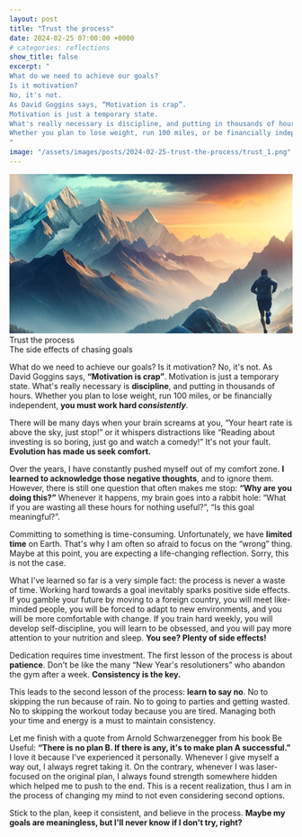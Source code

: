 ```yaml
---
layout: post
title: "Trust the process"
date: 2024-02-25 07:00:00 +0000
# categories: reflections
show_title: false
excerpt: "
What do we need to achieve our goals?
Is it motivation?
No, it's not.
As David Goggins says, “Motivation is crap”.
Motivation is just a temporary state.
What's really necessary is discipline, and putting in thousands of hours.
Whether you plan to lose weight, run 100 miles, or be financially independent, you must work hard consistently.
"
image: "/assets/images/posts/2024-02-25-trust-the-process/trust_1.png"
---
```

<div class="cover-image">
  <div class="image-container">
    <img src="/assets/images/posts/2024-02-25-trust-the-process/trust_1.png" alt="Trust the process">
  </div>
  <div class="image-text">
    <div class="main-title">Trust the process</div>
    <div class="subtitle">The side effects of chasing goals</div>
  </div>
</div>

What do we need to achieve our goals?
Is it motivation?
No, it's not.
As David Goggins says, **“Motivation is crap”**.
Motivation is just a temporary state.
What's really necessary is **discipline**, and putting in thousands of hours.
Whether you plan to lose weight, run 100 miles, or be financially independent, **you must work hard _consistently_**.

There will be many days when your brain screams at you, “Your heart rate is above the sky, just stop!” or it whispers distractions like “Reading about investing is so boring, just go and watch a comedy!” It's not your fault.
**Evolution has made us seek comfort.**

Over the years, I have constantly pushed myself out of my comfort zone.
**I learned to acknowledge those negative thoughts**, and to ignore them.
However, there is still one question that often makes me stop: **“Why are you doing this?”** 
Whenever it happens, my brain goes into a rabbit hole: “What if you are wasting all these hours for nothing useful?”, “Is this goal meaningful?”.

Committing to something is time-consuming.
Unfortunately, we have **limited time** on Earth.
That's why I am often so afraid to focus on the “wrong” thing.
Maybe at this point, you are expecting a life-changing reflection.
Sorry, this is not the case.

What I've learned so far is a very simple fact: the process is never a waste of time.
Working hard towards a goal inevitably sparks positive side effects.
If you gamble your future by moving to a foreign country, you will meet like-minded people, you will be forced to adapt to new environments, and you will be more comfortable with change.
If you train hard weekly, you will develop self-discipline, you will learn to be obsessed, and you will pay more attention to your nutrition and sleep.
**You see? Plenty of side effects!**

Dedication requires time investment.
The first lesson of the process is about **patience**.
Don't be like the many “New Year's resolutioners” who abandon the gym after a week.
**Consistency is the key.**

This leads to the second lesson of the process: **learn to say no**.
No to skipping the run because of rain.
No to going to parties and getting wasted.
No to skipping the workout today because you are tired.
Managing both your time and energy is a must to maintain consistency.

Let me finish with a quote from Arnold Schwarzenegger from his book Be Useful: **“There is no plan B. If there is any, it's to make plan A successful.”**
I love it because I've experienced it personally.
Whenever I give myself a way out, I always regret taking it.
On the contrary, whenever I was laser-focused on the original plan, I always found strength somewhere hidden which helped me to push to the end.
This is a recent realization, thus I am in the process of changing my mind to not even considering second options.


Stick to the plan, keep it consistent, and believe in the process.
**Maybe my goals are meaningless, but I'll never know if I don't try, right?**

